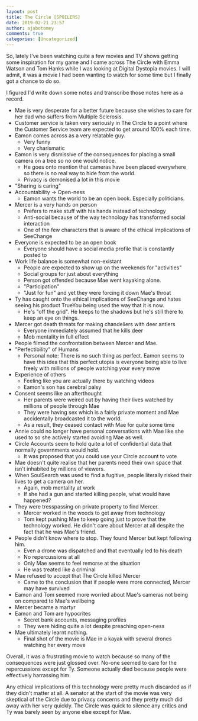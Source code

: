 ```yaml
---
layout: post
title: The Circle [SPOILERS]
date: 2019-02-21 23:57
author: ajabotomey
comments: true
categories: [Uncategorized]
---
```

<!-- wp:paragraph -->
<p>So, lately I've been watching quite a few movies and TV shows getting some inspiration for my game and I came across The Circle with Emma Watson and Tom Hanks while I was looking at Digital Dystopia movies. I will admit, it was a movie I had been wanting to watch for some time but I finally got a chance to do so.</p>
<!-- /wp:paragraph -->

<!-- wp:paragraph -->
<p>I figured I'd write down some notes and transcribe those notes here as a record.</p>
<!-- /wp:paragraph -->

<!-- wp:list -->
<ul><li>Mae is very desperate for a better future because she wishes to care for her dad who suffers from Multiple Sclerosis. </li><li>Customer service is taken very seriously in The Circle to a point where the Customer Service team are expected to get around 100% each time.</li><li>Eamon comes across as a very relatable guy.<ul><li>Very funny</li><li>Very charismatic</li></ul></li><li>Eamon is very dismissive of the consequences for placing a small camera on a tree so no one would notice. <ul><li>He goes onto mention that cameras have been placed everywhere so there is no real way to hide from the world.</li><li>Privacy is demonised a lot in this movie</li></ul></li><li>"Sharing is caring"</li><li>Accountability -&gt; Open-ness<ul><li>Eamon wants the world to be an open book. Especially politicians.</li></ul></li><li>Mercer is a very hands on person<ul><li>Prefers to make stuff with his hands instead of technology</li><li>Anti-social because of the way technology has transformed social interaction</li><li>One of the few characters that is aware of the ethical implications of SeeChange</li></ul></li><li>Everyone is expected to be an open book<ul><li>Everyone should have a social media profile that is constantly posted to</li></ul></li><li>Work life balance is somewhat non-existant<ul><li>People are expected to show up on the weekends for "activities"</li><li>Social groups for just about everything</li><li>Person got offended because Mae went kayaking alone.</li><li>"Participation"</li><li>"Just for fun" and yet they were forcing it down Mae's throat</li></ul></li><li>Ty has caught onto the ethical implications of SeeChange and hates seeing his product TrueYou being used the way that it is now.<ul><li>He's "off the grid". He keeps to the shadows but he's still there to keep an eye on things.</li></ul></li><li>Mercer got death threats for making chandeliers with deer antlers<ul><li>Everyone immediately assumed that he kills deer</li><li>Mob mentality in full effect</li></ul></li><li>People filmed the confrontation between Mercer and Mae.</li><li>"Perfectibility" of Humans<ul><li>Personal note: There is no such thing as perfect. Eamon seems to have this idea that this perfect utopia is everyone being able to live freely with millions of people watching your every move</li></ul></li><li>Experience of others<ul><li>Feeling like you are actually there by watching videos</li><li>Eamon's son has cerebral palsy</li></ul></li><li>Consent seems like an afterthought<ul><li>Her parents were weired out by having their lives watched by millions of people through Mae</li><li>They were having sex which is a fairly private moment and Mae accidentally broadcasted it to the world.</li><li>As a result, they ceased contact with Mae for quite some time</li></ul></li><li>Annie could no longer have personal conversations with Mae like she used to so she actively started avoiding Mae as well.</li><li>Circle Accounts seem to hold quite a lot of confidential data that normally governments would hold.<ul><li>It was proposed that you could use your Circle account to vote</li></ul></li><li>Mae doesn't quite realise that her parents need their own space that isn't inhabited by millions of viewers.</li><li>When SoulSearch was used to find a fugitive, people literally risked their lives to get a camera on her.<ul><li>Again, mob mentality at work</li><li>If she had a gun and started killing people, what would have happened?</li></ul></li><li>They were tresspassing on private property to find Mercer. <ul><li>Mercer worked in the woods to get away from technology</li><li>Tom kept pushing Mae to keep going just to prove that the technology worked. He didn't care about Mercer at all despite the fact that he was Mae's friend.</li></ul></li><li>People didn't know where to stop. They found Mercer but kept following him.<ul><li>Even a drone was dispatched and that eventually led to his death</li><li>No repercussions at all</li><li>Only Mae seems to feel remorse at the situation</li><li>He was treated like a criminal</li></ul></li><li>Mae refused to accept that The Circle killed Mercer<ul><li>Came to the conclusion that if people were more connected, Mercer may have survived</li></ul></li><li>Eamon and Tom seemed more worried about Mae's cameras not being on compared to Mae's wellbeing</li><li>Mercer became a martyr</li><li>Eamon and Tom are hypocrites<ul><li>Secret bank accounts, messaging profiles</li><li>They were hiding quite a lot despite preaching open-ness</li></ul></li><li>Mae ultimately learnt nothing. <ul><li>Final shot of the movie is Mae in a kayak with several drones watching her every move</li></ul></li></ul>
<!-- /wp:list -->

<!-- wp:paragraph -->
<p>Overall, it was a frustrating movie to watch because so many of the consequences were just glossed over. No-one seemed to care for the repercussions except for Ty. Someone actually died because people were effectively harrassing him.</p>
<!-- /wp:paragraph -->

<!-- wp:paragraph -->
<p>Any ethical implications of this technology were pretty much discarded as if they didn't matter at all. A senator at the start of the movie was very skeptical of the Circle due to privacy concerns and they pretty much did away with her very quickly. The Circle was quick to silence any critics and Ty was barely seen by anyone else except for Mae.</p>
<!-- /wp:paragraph -->

<!-- wp:paragraph -->
<p></p>
<!-- /wp:paragraph -->

<!-- wp:paragraph -->
<p></p>
<!-- /wp:paragraph -->
